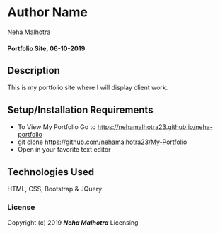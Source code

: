 # Author Name

Neha Malhotra

#### Portfolio Site, 06-10-2019

## Description

This is my portfolio site where I will display client work.

## Setup/Installation Requirements

-   To View My Portfolio Go to <https://nehamalhotra23.github.io/neha-portfolio>
-   git clone <https://github.com/nehamalhotra23/My-Portfolio>
-   Open in your favorite text editor

## Technologies Used

 HTML, CSS, Bootstrap & JQuery

### License

Copyright (c) 2019 **_Neha Malhotra_**
Licensing
